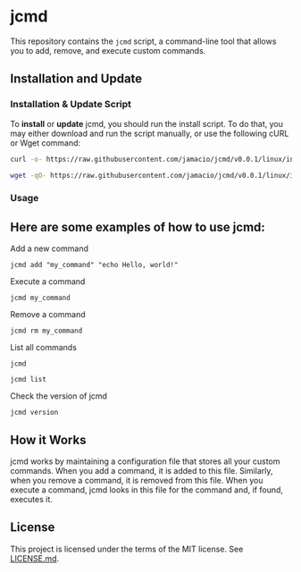 # jcmd

This repository contains the `jcmd` script, a command-line tool that allows you to add, remove, and execute custom commands.

## Installation and Update

### Installation & Update Script

To **install** or **update** jcmd, you should run the install script. To do that, you may either download and run the script manually, or use the following cURL or Wget command:

```sh
curl -o- https://raw.githubusercontent.com/jamacio/jcmd/v0.0.1/linux/install.sh | bash
```

```sh
wget -qO- https://raw.githubusercontent.com/jamacio/jcmd/v0.0.1/linux/install.sh | bash
```

### Usage

## Here are some examples of how to use jcmd:

Add a new command

```
jcmd add "my_command" "echo Hello, world!"
```

Execute a command

```
jcmd my_command
```

Remove a command

```
jcmd rm my_command
```

List all commands

```
jcmd
```

```
jcmd list
```

Check the version of jcmd

```
jcmd version
```

## How it Works

jcmd works by maintaining a configuration file that stores all your custom commands. When you add a command, it is added to this file. Similarly, when you remove a command, it is removed from this file. When you execute a command, jcmd looks in this file for the command and, if found, executes it.

## License

This project is licensed under the terms of the MIT license.
See [LICENSE.md](./LICENSE.md).
